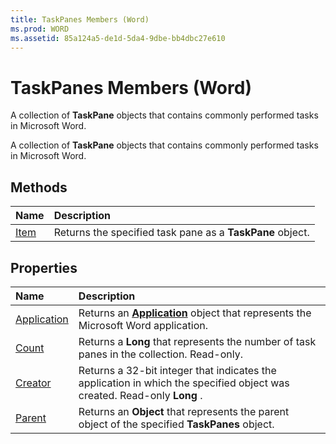 ```yaml
---
title: TaskPanes Members (Word)
ms.prod: WORD
ms.assetid: 85a124a5-de1d-5da4-9dbe-bb4dbc27e610
---
```



# TaskPanes Members (Word)
A collection of  **TaskPane** objects that contains commonly performed tasks in Microsoft Word.

A collection of  **TaskPane** objects that contains commonly performed tasks in Microsoft Word.


## Methods



|**Name**|**Description**|
|:-----|:-----|
|[Item](taskpanes-item-method-word.md)|Returns the specified task pane as a  **TaskPane** object.|

## Properties



|**Name**|**Description**|
|:-----|:-----|
|[Application](taskpanes-application-property-word.md)|Returns an  **[Application](application-object-word.md)** object that represents the Microsoft Word application.|
|[Count](taskpanes-count-property-word.md)|Returns a  **Long** that represents the number of task panes in the collection. Read-only.|
|[Creator](taskpanes-creator-property-word.md)|Returns a 32-bit integer that indicates the application in which the specified object was created. Read-only  **Long** .|
|[Parent](taskpanes-parent-property-word.md)|Returns an  **Object** that represents the parent object of the specified **TaskPanes** object.|

